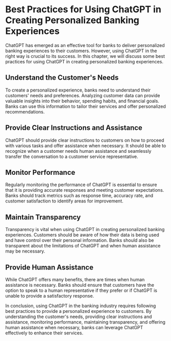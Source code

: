 Best Practices for Using ChatGPT in Creating Personalized Banking Experiences
==================================================================================================================================

ChatGPT has emerged as an effective tool for banks to deliver personalized banking experiences to their customers. However, using ChatGPT in the right way is crucial to its success. In this chapter, we will discuss some best practices for using ChatGPT in creating personalized banking experiences.

Understand the Customer's Needs
-------------------------------

To create a personalized experience, banks need to understand their customers' needs and preferences. Analyzing customer data can provide valuable insights into their behavior, spending habits, and financial goals. Banks can use this information to tailor their services and offer personalized recommendations.

Provide Clear Instructions and Assistance
-----------------------------------------

ChatGPT should provide clear instructions to customers on how to proceed with various tasks and offer assistance when necessary. It should be able to recognize when a customer needs human assistance and seamlessly transfer the conversation to a customer service representative.

Monitor Performance
-------------------

Regularly monitoring the performance of ChatGPT is essential to ensure that it is providing accurate responses and meeting customer expectations. Banks should track metrics such as response time, accuracy rate, and customer satisfaction to identify areas for improvement.

Maintain Transparency
---------------------

Transparency is vital when using ChatGPT in creating personalized banking experiences. Customers should be aware of how their data is being used and have control over their personal information. Banks should also be transparent about the limitations of ChatGPT and when human assistance may be necessary.

Provide Human Assistance
------------------------

While ChatGPT offers many benefits, there are times when human assistance is necessary. Banks should ensure that customers have the option to speak to a human representative if they prefer or if ChatGPT is unable to provide a satisfactory response.

In conclusion, using ChatGPT in the banking industry requires following best practices to provide a personalized experience to customers. By understanding the customer's needs, providing clear instructions and assistance, monitoring performance, maintaining transparency, and offering human assistance when necessary, banks can leverage ChatGPT effectively to enhance their services.
